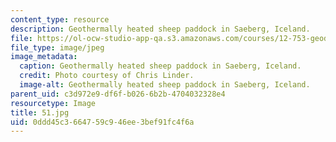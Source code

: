 ```yaml
---
content_type: resource
description: Geothermally heated sheep paddock in Saeberg, Iceland.
file: https://ol-ocw-studio-app-qa.s3.amazonaws.com/courses/12-753-geodynamics-seminar-spring-2006/0ddd45c3664759c946ee3bef91fc4f6a_51.jpg
file_type: image/jpeg
image_metadata:
  caption: Geothermally heated sheep paddock in Saeberg, Iceland.
  credit: Photo courtesy of Chris Linder.
  image-alt: Geothermally heated sheep paddock in Saeberg, Iceland.
parent_uid: c3d972e9-df6f-b026-6b2b-4704032328e4
resourcetype: Image
title: 51.jpg
uid: 0ddd45c3-6647-59c9-46ee-3bef91fc4f6a
---
```

